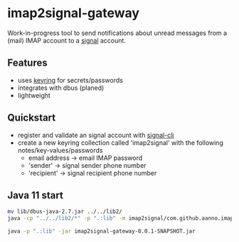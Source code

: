 # imap2signal-gateway

Work-in-progress tool to send notifications about unread messages from a (mail) IMAP 
account to a [signal](https://signal.org/) account.

## Features

* uses [keyring](https://de.wikipedia.org/wiki/Gnome_Keyring) for secrets/passwords
* integrates with dbus (planed)
* lightweight

## Quickstart

* register and validate an signal account with [signal-cli](https://github.com/AsamK/signal-cli)
* create a new keyring collection called 'imap2signal' with the following notes/key-values/passwords
  + email address -> email IMAP password
  + 'sender' -> signal sender phone number
  + 'recipient' -> signal recipient phone number
  
## Java 11 start 

```bash
mv lib/dbus-java-2.7.jar ../../lib2/
java -cp "../../lib2/*" -p ".:lib" -m imap2signal/com.github.aanno.imap2signal.MailFetch
```

```bash
java -p ".:lib" -jar imap2signal-gateway-0.0.1-SNAPSHOT.jar
```

```bash

```

